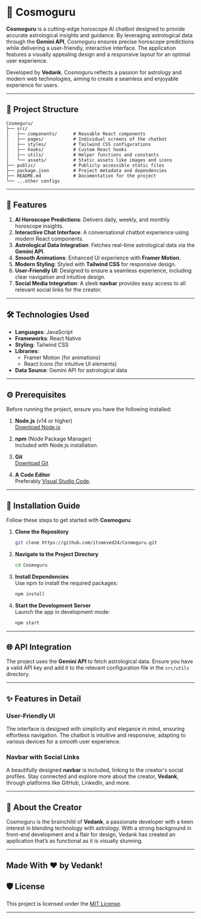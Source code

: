 
# 🌌 Cosmoguru

**Cosmoguru** is a cutting-edge horoscope AI chatbot designed to provide accurate astrological insights and guidance. By leveraging astrological data through the **Gemini API**, Cosmoguru ensures precise horoscope predictions while delivering a user-friendly, interactive interface. The application features a visually appealing design and a responsive layout for an optimal user experience.

Developed by **Vedank**, Cosmoguru reflects a passion for astrology and modern web technologies, aiming to create a seamless and enjoyable experience for users.

---

## 📂 Project Structure

```
Cosmoguru/
├── src/
│   ├── components/      # Reusable React components
│   ├── pages/           # Individual screens of the chatbot
│   ├── styles/          # Tailwind CSS configurations
│   ├── hooks/           # Custom React hooks
│   ├── utils/           # Helper functions and constants
│   └── assets/          # Static assets like images and icons
├── public/              # Publicly accessible static files
├── package.json         # Project metadata and dependencies
├── README.md            # Documentation for the project
└── ...other configs
```

---

## 🌟 Features

1. **AI Horoscope Predictions**: Delivers daily, weekly, and monthly horoscope insights.
2. **Interactive Chat Interface**: A conversational chatbot experience using modern React components.
3. **Astrological Data Integration**: Fetches real-time astrological data via the **Gemini API**.
4. **Smooth Animations**: Enhanced UI experience with **Framer Motion**.
5. **Modern Styling**: Styled with **Tailwind CSS** for responsive design.
6. **User-Friendly UI**: Designed to ensure a seamless experience, including clear navigation and intuitive design.
7. **Social Media Integration**: A sleek **navbar** provides easy access to all relevant social links for the creator.

---

## 🛠️ Technologies Used

- **Languages**: JavaScript
- **Frameworks**: React Native
- **Styling**: Tailwind CSS
- **Libraries**: 
  - Framer Motion (for animations)
  - React Icons (for intuitive UI elements)
- **Data Source**: Gemini API for astrological data

---

## ⚙️ Prerequisites

Before running the project, ensure you have the following installed:

1. **Node.js** (v14 or higher)  
   [Download Node.js](https://nodejs.org/)
   
2. **npm** (Node Package Manager)  
   Included with Node.js installation.

3. **Git**  
   [Download Git](https://git-scm.com/)

4. **A Code Editor**  
   Preferably [Visual Studio Code](https://code.visualstudio.com/).

---

## 🚀 Installation Guide

Follow these steps to get started with **Cosmoguru**:

1. **Clone the Repository**  
   ```bash
   git clone https://github.com/itsmeved24/Cosmoguru.git
   ```

2. **Navigate to the Project Directory**  
   ```bash
   cd Cosmoguru
   ```

3. **Install Dependencies**  
   Use npm to install the required packages:  
   ```bash
   npm install
   ```

4. **Start the Development Server**  
   Launch the app in development mode:  
   ```bash
   npm start
   ```

---

## 🌐 API Integration

The project uses the **Gemini API** to fetch astrological data. Ensure you have a valid API key and add it to the relevant configuration file in the `src/utils` directory.

---

## ✨ Features in Detail

### User-Friendly UI
The interface is designed with simplicity and elegance in mind, ensuring effortless navigation. The chatbot is intuitive and responsive, adapting to various devices for a smooth user experience.

### Navbar with Social Links
A beautifully designed **navbar** is included, linking to the creator's social profiles. Stay connected and explore more about the creator, **Vedank**, through platforms like GitHub, LinkedIn, and more.

---

## 🌟 About the Creator

Cosmoguru is the brainchild of **Vedank**, a passionate developer with a keen interest in blending technology with astrology. With a strong background in front-end development and a flair for design, Vedank has created an application that’s as functional as it is visually stunning.

---
Made With ❤️ by Vedank!
---

## 🛡️ License

This project is licensed under the [MIT License](./LICENSE).

---

